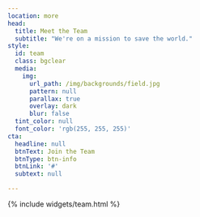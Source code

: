```yaml
---
location: more
head:
  title: Meet the Team
  subtitle: "We're on a mission to save the world."
style:
  id: team
  class: bgclear
  media:
    img:
      url_path: /img/backgrounds/field.jpg
      pattern: null
      parallax: true
      overlay: dark
      blur: false
  tint_color: null
  font_color: 'rgb(255, 255, 255)'
cta:
  headline: null
  btnText: Join the Team
  btnType: btn-info
  btnLink: '#'
  subtext: null

---
```

{% include widgets/team.html %}